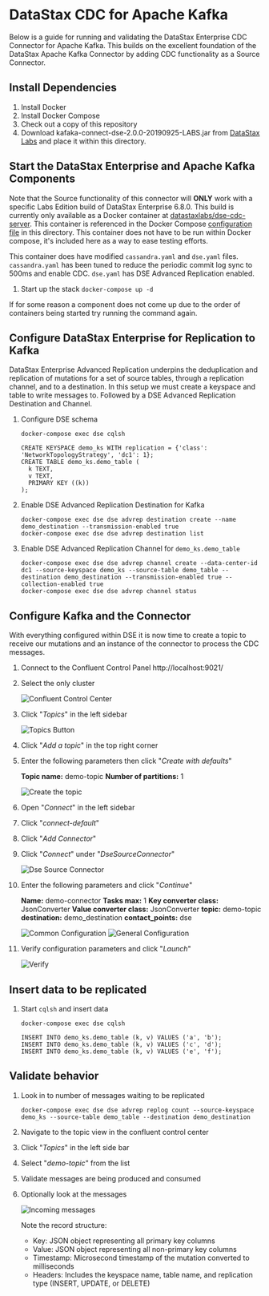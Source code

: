 # DataStax CDC for Apache Kafka

Below is a guide for running and validating the DataStax Enterprise CDC Connector for Apache Kafka. This builds on the excellent foundation of the DataStax Apache Kafka Connector by adding CDC functionality as a Source Connector.

## Install Dependencies

1. Install Docker
2. Install Docker Compose
3. Check out a copy of this repository
4. Download kafaka-connect-dse-2.0.0-20190925-LABS.jar from [DataStax Labs](https://downloads.datastax.com/#labs) and place it within this directory.

## Start the DataStax Enterprise and Apache Kafka Components

Note that the Source functionality of this connector will **ONLY** work with a specific Labs Edition build of DataStax Enterprise 6.8.0. This build is currently only available as a Docker container at [datastaxlabs/dse-cdc-server](https://hub.docker.com/r/datastaxlabs/dse-cdc-server). This container is referenced in the Docker Compose [configuration file](https://github.com/datastax/labs/blob/master/kafka-connector-cdc/docker-compose.yml) in this directory. This container does not have to be run within Docker compose, it's included here as a way to ease testing efforts. 

This container does have modified `cassandra.yaml` and `dse.yaml` files. `cassandra.yaml` has been tuned to reduce the periodic commit log sync to 500ms and enable CDC. `dse.yaml` has DSE Advanced Replication enabled.

1. Start up the stack `docker-compose up -d`

If for some reason a component does not come up due to the order of containers being started try running the command again.

## Configure DataStax Enterprise for Replication to Kafka
DataStax Enterprise Advanced Replication underpins the deduplication and replication of mutations for a set of source tables, through a replication channel, and to a destination. In this setup we must create a keyspace and table to write messages to. Followed by a DSE Advanced Replication Destination and Channel.

1. Configure DSE schema 
   
   ```
   docker-compose exec dse cqlsh
   ```
   
   ```
   CREATE KEYSPACE demo_ks WITH replication = {'class': 'NetworkTopologyStrategy', 'dc1': 1};
   CREATE TABLE demo_ks.demo_table (
     k TEXT,
     v TEXT,
     PRIMARY KEY ((k))
   );
   ```

2. Enable DSE Advanced Replication Destination for Kafka
   
   ```
   docker-compose exec dse dse advrep destination create --name demo_destination --transmission-enabled true
   docker-compose exec dse dse advrep destination list
   ```

3. Enable DSE Advanced Replication Channel for `demo_ks.demo_table`
   
   ```
   docker-compose exec dse dse advrep channel create --data-center-id dc1 --source-keyspace demo_ks --source-table demo_table --destination demo_destination --transmission-enabled true --collection-enabled true
   docker-compose exec dse dse advrep channel status
   ```

## Configure Kafka and the Connector
With everything configured within DSE it is now time to create a topic to receive our mutations and an instance of the connector to process the CDC messages.

1. Connect to the Confluent Control Panel http://localhost:9021/
2. Select the only cluster
   
   ![Confluent Control Center](images/control_center_cluster_selection.png)

3. Click "_Topics_" in the left sidebar

    ![Topics Button](images/topics_sidebar.png)

4. Click "_Add a topic_" in the top right corner
5. Enter the following parameters then click "_Create with defaults_"
    
    **Topic name:** demo-topic
    **Number of partitions:** 1

    ![Create the topic](images/create_topic.png)

6. Open "_Connect_" in the left sidebar
7. Click "_connect-default_"
8. Click "_Add Connector_"
9. Click "_Connect_" under "_DseSourceConnector_"
   
   ![Dse Source Connector](images/browse_connector_list.png)

10. Enter the following parameters and click "_Continue_"

    **Name:** demo-connector
    **Tasks max:** 1
    **Key converter class:** JsonConverter
    **Value converter class:** JsonConverter
    **topic:** demo-topic
    **destination:** demo_destination
    **contact_points:** dse

    ![Common Configuration](images/add_connector_common.png)
    ![General Configuration](images/add_connector_general.png)

11. Verify configuration parameters and click "_Launch_"

    ![Verify](images/add_connector_verify.png)

## Insert data to be replicated
1. Start `cqlsh` and insert data
    
    ```
    docker-compose exec dse cqlsh
    ```

    ```
    INSERT INTO demo_ks.demo_table (k, v) VALUES ('a', 'b');
    INSERT INTO demo_ks.demo_table (k, v) VALUES ('c', 'd');
    INSERT INTO demo_ks.demo_table (k, v) VALUES ('e', 'f');
    ```

## Validate behavior

1. Look in to number of messages waiting to be replicated
    
    ```
    docker-compose exec dse dse advrep replog count --source-keyspace demo_ks --source-table demo_table --destination demo_destination
    ```
2. Navigate to the topic view in the confluent control center
3. Click "_Topics_" in the left side bar
4. Select "_demo-topic_" from the list
5. Validate messages are being produced and consumed
6. Optionally look at the messages

   ![Incoming messages](images/incoming_mutations.gif)
   
   Note the record structure:

   * Key: JSON object representing all primary key columns
   * Value: JSON object representing all non-primary key columns
   * Timestamp: Microsecond timestamp of the mutation converted to milliseconds
   * Headers: Includes the keyspace name, table name, and replication type (INSERT, UPDATE, or DELETE)
